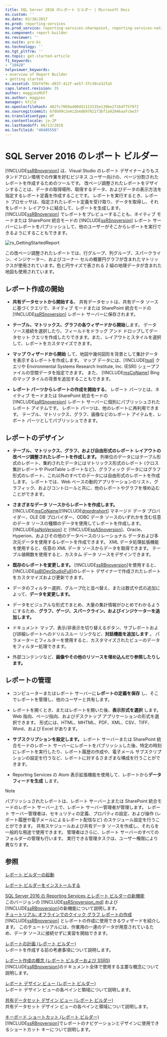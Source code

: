 ```yaml
---
title: SQL Server 2016 のレポート ビルダー | Microsoft Docs
ms.custom: ''
ms.date: 03/30/2017
ms.prod: reporting-services
ms.prod_service: reporting-services-sharepoint, reporting-services-native
ms.component: report-builder
ms.reviewer: ''
ms.suite: pro-bi
ms.technology: ''
ms.tgt_pltfrm: ''
ms.topic: get-started-article
f1_keywords:
- "10428"
helpviewer_keywords:
- overview of Report Builder
- getting started
ms.assetid: 55bf4f9c-d037-412f-ae57-3fc39ce32fa5
caps.latest.revision: 35
author: maggiesMSFT
ms.author: maggies
manager: kfile
ms.openlocfilehash: 482fc7069a480d41122535e139be2726df75f972
ms.sourcegitcommit: b70b99c2e412b4d697021f3bf1a92046aafcbe37
ms.translationtype: HT
ms.contentlocale: ja-JP
ms.lasthandoff: 08/13/2018
ms.locfileid: "40405556"
---
```

# <a name="report-builder-in-sql-server-2016"></a>SQL Server 2016 のレポート ビルダー
  [!INCLUDE[ssRBnoversion](../../includes/ssrbnoversion.md)] は、Visual Studio のレポート デザイナーよりもスタンドアロン環境での作業を好むビジネス ユーザー向けの、ページ分割されたレポートを作成するためのツールです。  改ページ調整されたレポートをデザインすることは、データの取得場所、取得するデータ、およびデータの表示方法を指定するレポート定義を作成することです。 レポートを実行するとき、レポート プロセッサは、指定されたレポート定義を受け取り、データを取得し、それをレポート レイアウトに結合して、レポートを生成します。 [!INCLUDE[ssRBnoversion](../../includes/ssrbnoversion.md)] でレポートをプレビューすることも、ネイティブ モードまたは SharePoint 統合モードの [!INCLUDE[ssRSnoversion](../../includes/ssrsnoversion-md.md)] レポート サーバーにレポートをパブリッシュして、他のユーザーがそこからレポートを実行できるようにすることもできます。  
  
 ![rs_GettingStartedReport](../../reporting-services/report-builder/media/rs-gettingstartedreport.png "rs_GettingStartedReport")  
  
 この改ページ調整されたレポートでは、行グループ、列グループ、スパークライン、インジケーター、およびコーナー セルの概要円グラフが含まれたマトリックスが使用されています。色と円サイズで表される 2 組の地理データが含まれた地図も使用されています。  
  
##  <a name="JumpStartReptCreation"></a> レポート作成の開始  
  
-   **共有データセットから開始する**。 共有データセットは、共有データ ソースに基づくクエリで、ネイティブ モードまたは SharePoint 統合モードの [!INCLUDE[ssRSnoversion](../../includes/ssrsnoversion-md.md)] レポート サーバーに保存されます。  
  
-   **テーブル、マトリックス、グラフの各ウィザードから開始**します。 データ ソース接続を選択したり、フィールドをドラッグ アンド ドロップしてデータセット クエリを作成したりできます。また、レイアウトとスタイルを選択して、レポートをカスタマイズできます。  
  
-   **マップ ウィザードから開始** して、地図や幾何図形を背景として集計データを表示するレポートを作成します。 マップ データには、[!INCLUDE[tsql](../../includes/tsql-md.md)] クエリや Environmental Systems Research Institute, Inc. (ESRI) シェープファイルの空間データを指定できます。 また、 [!INCLUDE[msCoName](../../includes/msconame-md.md)] Bing のマップ タイルの背景を追加することもできます。  
  
-   **レポート パーツからレポートの作成を開始する**。 レポート パーツとは、ネイティブ モードまたは SharePoint 統合モードの [!INCLUDE[ssRSnoversion](../../includes/ssrsnoversion-md.md)] レポート サーバーに個別にパブリッシュされたレポート アイテムです。 レポート パーツは、他のレポートに再利用できます。 テーブル、マトリックス、グラフ、画像などのレポート アイテムを、レポート パーツとしてパブリッシュできます。  
  
##  <a name="DesignRept"></a> レポートのデザイン  
  
-   **テーブル、マトリックス、グラフ、および自由形式のレポート レイアウトの改ページ調整されたレポートを作成します。** 列単位のデータにはテーブル形式のレポート、集約されたデータにはマトリックス形式のレポート (クロス集計レポートや PivotTable レポートなど)、グラフィック データにはグラフ形式のレポート、これ以外のすべてのデータには自由形式のレポートを作成します。 レポートでは、Web ベースの動的アプリケーションのリスト、グラフィック、およびコントロールと共に、他のレポートやグラフを埋め込むことができます。  
  
-   **さまざまなデータ ソースからレポートを作成します。** [!INCLUDE[msCoName](../../includes/msconame-md.md)][!INCLUDE[dnprdnshort](../../includes/dnprdnshort-md.md)] マネージド データ プロバイダー、OLE DB プロバイダー、ODBC データ ソースのいずれかを含む任意のデータ ソースの種類のデータを使用してレポートを作成します。 [!INCLUDE[ssNoVersion](../../includes/ssnoversion-md.md)] と [!INCLUDE[ssASnoversion](../../includes/ssasnoversion-md.md)]、Oracle、Hyperion、およびその他のデータベースのリレーショナル データおよび多次元データを使用するレポートを作成できます。 XML データ処理拡張機能を使用すると、任意の XML データ ソースからデータを取得できます。 テーブル値関数を使用すると、カスタム データ ソースをデザインできます。  
  
-   **既存のレポートを変更します。** [!INCLUDE[ssRBnoversion](../../includes/ssrbnoversion.md)]を使用すると、 [!INCLUDE[ssBIDevStudioFull](../../includes/ssbidevstudiofull-md.md)]のレポート デザイナーで作成されたレポートをカスタマイズおよび更新できます。  
  
-   データのフィルター選択、グループ化と並べ替え、または数式や式の追加によって、**データを変更します。**   
  
-   データをビジュアルな形式でまとめ、大量の集計情報がひとめでわかるようにするため、**グラフ、ゲージ、スパークライン、およびインジケーターを追加します。**   
  
-   ドキュメント マップ、表示/非表示を切り替えるボタン、サブレポートおよび詳細レポートへのドリルスルー リンクなど、**対話機能を追加します** 。 パラメーターとフィルターを使用すると、カスタマイズされたビューのデータをフィルター処理できます。  
  
-   外部コンテンツなど、**画像やその他のリソースを埋め込んだり参照したりします。**   
  
##  <a name="ManageRpt"></a> レポートの管理  
  
-   コンピューターまたはレポート サーバーに**レポートの定義を保存** し、そこでレポートを管理し、他のユーザーと共有します。  
  
-   レポートを開くとき、またはレポートを開いた後、**表示形式を選択** します。 Web 指向、ページ指向、およびデスクトップ アプリケーションの形式を選択できます。 形式には、HTML、MHTML、PDF、XML、CSV、TIFF、Word、および Excel があります。  
  
-   **サブスクリプションを設定します。** レポート サーバーまたは SharePoint 統合モードのレポート サーバーにレポートをパブリッシュした後、特定の時刻にレポートを実行したり、レポート履歴の作成や、電子メール サブスクリプションの設定を行うなど、レポートに対するさまざまな構成を行うことができます。  
  
-   Reporting Services の Atom 表示拡張機能を使用して、レポートから**データ フィードを生成** します。  
  
> [!NOTE]  
>  パブリッシュされたレポートは、レポート サーバー上または SharePoint 統合モードのレポート サーバー上で、レポート サーバー管理者が管理します。 レポート サーバー管理者は、セキュリティの定義、プロパティの設定、および操作 (レポート履歴や電子メールによるレポート配信など) のスケジュール設定を行うことができます。 共有スケジュールおよび共有データ ソースを作成し、それらを一般的な用途で使用できます。 管理者はさらに、レポート サーバーのすべてのフォルダーの管理も行います。 実行できる管理タスクは、ユーザー権限により異なります。  
  
## <a name="see-also"></a>参照  
  [レポート ビルダーの起動](../../reporting-services/report-builder/start-report-builder.md)  
  
  [レポート ビルダーをインストールする](../../reporting-services/install-windows/install-report-builder.md)

  [SQL Server 2016 の Reporting Services とレポート ビルダーの新機能](~/reporting-services/what-s-new-in-sql-server-reporting-services-ssrs.md)  
  このバージョンの [!INCLUDE[ssRSnoversion_md](../../includes/ssrsnoversion-md.md)] および [!INCLUDE[ssRBnoversion](../../includes/ssrbnoversion.md)]の新機能について説明します。   
  [チュートリアル: オフラインでのクイック グラフ レポートの作成](../../reporting-services/report-builder/tutorial-create-a-quick-chart-report-offline-report-builder.md)  
 [!INCLUDE[ssRBnoversion](../../includes/ssrbnoversion.md)] とレポートの作成に使用できるウィザードを紹介します。 このチュートリアルには、作業用の一連のデータが用意されているため、データ ソースに接続せずに実習を開始できます。  
  
 [レポートの計画 (レポート ビルダー)](../../reporting-services/report-design/planning-a-report-report-builder.md)  
 レポートを作成する前の考慮事項について説明します。  
  
 [レポート作成の概念 (レポート ビルダーおよび SSRS)](../../reporting-services/report-design/report-authoring-concepts-report-builder-and-ssrs.md)  
 [!INCLUDE[ssRBnoversion](../../includes/ssrbnoversion.md)]のドキュメント全体で使用する主要な概念について説明します。  
  
 [レポート デザイン ビュー (レポート ビルダー)](../../reporting-services/report-builder/report-design-view-report-builder.md)  
 レポート デザイン ビューの各ペインと領域について説明します。  
  
 [共有データセット デザイン ビュー (レポート ビルダー)](../../reporting-services/report-builder/shared-dataset-design-view-report-builder.md)  
 共有データセット デザイン ビューの各ペインと領域について説明します。  
  
 [キーボード ショートカット (レポート ビルダー)](../../reporting-services/report-builder/keyboard-shortcuts-report-builder.md)  
 [!INCLUDE[ssRBnoversion](../../includes/ssrbnoversion.md)]でレポートのナビゲーションとデザインに使用できるショートカット キーについて説明します。  
  

